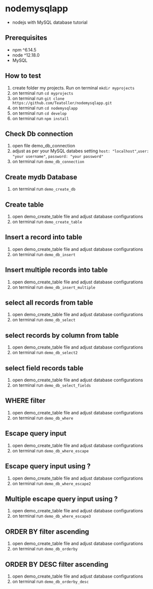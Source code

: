 # nodemysqlapp

- nodejs with MySQL database tutorial

## Prerequisites

- npm ^6.14.5
- node ^12.18.0
- MySQL

## How to test

1. create folder my projects. Run on terminal `mkdir myprojects`
2. on terminal run `cd myprojects`
3. on terminal run `git clone https://github.com/Teatoller/nodemysqlapp.git`
4. on terminal run `cd nodemysqlapp`
5. on terminal run `cd develop`
6. on terminal run `npm install`

## Check Db connection

1. open file demo_db_connection
2. adjust as per your MySQL databes setting `host: "localhost"`,`user: "your username"`, `password: "your password"`
3. on terminal run `demo_db_connection`

## Create mydb Database

1. on terminal run `demo_create_db`

## Create table

1. open demo_create_table file and adjust database configurations
2. on terminal run `demo_create_table`

## Insert a record into table

1. open demo_create_table file and adjust database configurations
2. on terminal run `demo_db_insert`

## Insert multiple records into table

1. open demo_create_table file and adjust database configurations
2. on terminal run `demo_db_insert_multiple`

## select all records from table

1. open demo_create_table file and adjust database configurations
2. on terminal run `demo_db_select`

## select records by column from table

1. open demo_create_table file and adjust database configurations
2. on terminal run `demo_db_select2`

## select field records table

1. open demo_create_table file and adjust database configurations
2. on terminal run `demo_db_select_fields`

## WHERE filter

1. open demo_create_table file and adjust database configurations
2. on terminal run `demo_db_where`

## Escape query input

1. open demo_create_table file and adjust database configurations
2. on terminal run `demo_db_where_escape`

## Escape query input using ?

1. open demo_create_table file and adjust database configurations
2. on terminal run `demo_db_where_escape2`

## Multiple escape query input using ?

1. open demo_create_table file and adjust database configurations
2. on terminal run `demo_db_where_escape3`

## ORDER BY filter ascending

1. open demo_create_table file and adjust database configurations
2. on terminal run `demo_db_orderby`

## ORDER BY DESC filter ascending

1. open demo_create_table file and adjust database configurations
2. on terminal run `demo_db_orderby_desc`
